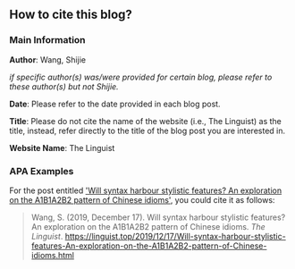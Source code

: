 ## How to cite this blog?
### Main Information

**Author**: Wang, Shijie

*if specific author(s) was/were provided for certain blog, please refer to these author(s) but not Shijie.*

**Date**: Please refer to the date provided in each blog post.

**Title**: Please do not cite the name of the website (i.e., The Linguist) as the title, instead, refer directly to the title of the blog post you are interested in.

**Website Name**: The Linguist

### APA Examples

For the post entitled ['Will syntax harbour stylistic features? An exploration on the A1B1A2B2 pattern of Chinese idioms'](https://linguist.top/2019/12/17/Will-syntax-harbour-stylistic-features-An-exploration-on-the-A1B1A2B2-pattern-of-Chinese-idioms.html), you could cite it as follows:

>Wang, S. (2019, December 17). Will syntax harbour stylistic features? An exploration on the A1B1A2B2 pattern of Chinese idioms. *The Linguist*. https://linguist.top/2019/12/17/Will-syntax-harbour-stylistic-features-An-exploration-on-the-A1B1A2B2-pattern-of-Chinese-idioms.html

